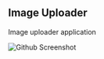 ## Image Uploader

Image uploader application

![Github Screenshot](/images/screenshots/Screenshot.png)